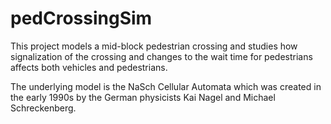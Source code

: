# pedCrossingSim

This project models a mid-block pedestrian crossing and studies how signalization of the crossing and changes to the wait time for pedestrians affects both vehicles and pedestrians.

The underlying model is the NaSch Cellular Automata which was created in the early 1990s by the German physicists Kai Nagel and Michael Schreckenberg.
